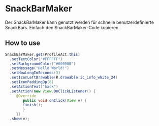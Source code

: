# SnackBarMaker
Der SnackBarMaker kann genutzt werden für schnelle benutzerdefinierte SnackBars. Einfach den SnackBarMaker-Code kopieren.

## How to use

```JAVA
SnackBarMaker.get(ProfileAct.this)
  .setTextColor("#FFFFFF")
  .setBackgroundColor("#000000")
  .setMessage("Hello World!")
  .setHowLongInSeconds(3)
  .setIconLeftDrawable(R.drawable.ic_info_white_24)
  .setIconPaddingDp(8)
  .setActionText("back")
  .setAction(new View.OnClickListener() {
     @Override
        public void onClick(View v) {
        finish();
        }
     })
  .show(v);
```
